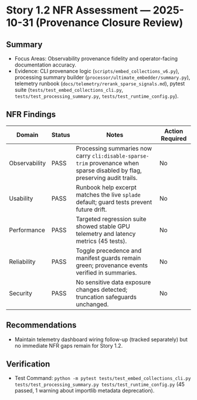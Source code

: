 # Story 1.2 NFR Assessment — 2025-10-31 (Provenance Closure Review)

## Summary

- Focus Areas: Observability provenance fidelity and operator-facing documentation accuracy.
- Evidence: CLI provenance logic (`scripts/embed_collections_v6.py`), processing summary builder (`processor/ultimate_embedder/summary.py`), telemetry runbook (`docs/telemetry/rerank_sparse_signals.md`), pytest suite (`tests/test_embed_collections_cli.py`, `tests/test_processing_summary.py`, `tests/test_runtime_config.py`).

## NFR Findings

| Domain        | Status | Notes                                                                                                                      | Action Required |
| ------------- | ------ | -------------------------------------------------------------------------------------------------------------------------- | --------------- |
| Observability | PASS   | Processing summaries now carry `cli:disable-sparse-trim` provenance when sparse disabled by flag, preserving audit trails. | No              |
| Usability     | PASS   | Runbook help excerpt matches the live `splade` default; guard tests prevent future drift.                                  | No              |
| Performance   | PASS   | Targeted regression suite showed stable GPU telemetry and latency metrics (45 tests).                                      | No              |
| Reliability   | PASS   | Toggle precedence and manifest guards remain green; provenance events verified in summaries.                               | No              |
| Security      | PASS   | No sensitive data exposure changes detected; truncation safeguards unchanged.                                              | No              |

## Recommendations

- Maintain telemetry dashboard wiring follow-up (tracked separately) but no immediate NFR gaps remain for Story 1.2.

## Verification

- Test Command: `python -m pytest tests/test_embed_collections_cli.py tests/test_processing_summary.py tests/test_runtime_config.py` (45 passed, 1 warning about importlib metadata deprecation).
